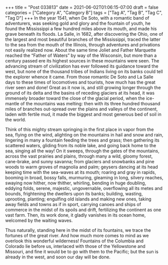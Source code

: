 +++
title = "Post 033813"
date = 2021-06-02T01:06:15-07:00
draft = false
categories = ["Category A", "Category B"]
tags = ["Tag A", "Tag B", "Tag C", "Tag D"]
+++
In the year 1541, when De Soto, with a romantic band of adventurers, was seeking gold and glory and the fountain of youth, he found the Mississippi a few hundred miles above its mouth, and made his grave beneath its floods. La Salle, in 1682, after discovering the Ohio, one of the largest and most beautiful branches of the Mississippi, traced the latter to the sea from the mouth of the Illinois, through adventures and privations not easily realized now. About the same time Joliet and Father Marquette reached the “Father of Waters” by way of the Wisconsin, but more than a century passed ere its highest sources in these mountains were seen. The advancing stream of civilization has ever followed its guidance toward the west, but none of the thousand tribes of Indians living on its banks could tell the explorer whence it came. From those romantic De Soto and La Salle days to these times of locomotives and tourists, how much has the great river seen and done! Great as it now is, and still growing longer through the ground of its delta and the basins of receding glaciers at its head, it was immensely broader toward the close of the glacial period, when the ice-mantle of the mountains was melting: then with its three hundred thousand miles of branches out-spread over the plains and valleys of the continent, laden with fertile mud, it made the biggest and most generous bed of soil in the world.

Think of this mighty stream springing in the first place in vapor from the sea, flying on the wind, alighting on the mountains in hail and snow and rain, lingering in many a fountain feeding the trees and grass; then gathering its scattered waters, gliding from its noble lake, and going back home to the sea, singing all the way! On it sweeps, through the gates of the mountains, across the vast prairies and plains, through many a wild, gloomy forest, cane-brake, and sunny savanna; from glaciers and snowbanks and pine woods to warm groves of magnolia and palm; geysers dancing at its head keeping time with the sea-waves at its mouth; roaring and gray in rapids, booming in broad, bossy falls, murmuring, gleaming in long, silvery reaches, swaying now hither, now thither, whirling, bending in huge doubling, eddying folds, serene, majestic, ungovernable, overflowing all its metes and bounds, frightening the dwellers upon its banks; building, wasting, uprooting, planting; engulfing old islands and making new ones, taking away fields and towns as if in sport, carrying canoes and ships of commerce in the midst of its spoils and drift, fertilizing the continent as one vast farm. Then, its work done, it gladly vanishes in its ocean home, welcomed by the waiting waves.

Thus naturally, standing here in the midst of its fountains, we trace the fortunes of the great river. And how much more comes to mind as we overlook this wonderful wilderness! Fountains of the Columbia and Colorado lie before us, interlaced with those of the Yellowstone and Missouri, and fine it would be to go with them to the Pacific; but the sun is already in the west, and soon our day will be done.
